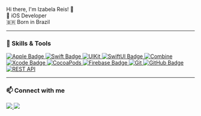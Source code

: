 
Hi there, I'm Izabela Reis! 👋  
📱 iOS Developer  
🇧🇷 Born in Brazil  

---

### 🚀 Skills & Tools  
  
  <a href="https://developer.apple.com/" target="_blank">
    <img src="https://img.shields.io/badge/Apple-000000?style=for-the-badge&logo=apple&logoColor=white" alt="Apple Badge" />
  </a>
  <a href="https://developer.apple.com/swift/" target="_blank">
    <img src="https://img.shields.io/badge/Swift-F05138?style=for-the-badge&logo=swift&logoColor=white" alt="Swift Badge" />
  </a> 
  <a href="https://developer.apple.com/documentation/uikit" target="_blank">
    <img src="https://img.shields.io/badge/UIKit-2396F3?style=for-the-badge&logo=apple&logoColor=white" alt="UIKit" />
  </a>
  <a href="https://developer.apple.com/xcode/swiftui/" target="_blank">
    <img src="https://img.shields.io/badge/SwiftUI-0A84FF?style=for-the-badge&logo=swift&logoColor=white" alt="SwiftUI Badge" />
  </a>
  <a href="https://developer.apple.com/documentation/combine" target="_blank">
    <img src="https://img.shields.io/badge/Combine-3182CE?style=for-the-badge&logo=apple&logoColor=white" alt="Combine" />
  </a>
  <a href="https://developer.apple.com/xcode/" target="_blank">
    <img src="https://img.shields.io/badge/Xcode-147EFB?style=for-the-badge&logo=xcode&logoColor=white" alt="Xcode Badge" />
  </a>
<a href="https://cocoapods.org/" target="_blank">
    <img src="https://img.shields.io/badge/CocoaPods-EF2D5E?style=for-the-badge&logo=cocoapods&logoColor=white" alt="CocoaPods" />
  </a>
  <a href="https://firebase.google.com/" target="_blank">
    <img src="https://img.shields.io/badge/Firebase-FFCA28?style=for-the-badge&logo=firebase&logoColor=black" alt="Firebase Badge" />
  </a>
  <a href="https://git-scm.com/" target="_blank">
    <img src="https://img.shields.io/badge/Git-F05032?style=for-the-badge&logo=git&logoColor=white" alt="Git" />
  </a>
  <a href="https://github.com/" target="_blank">
    <img src="https://img.shields.io/badge/GitHub-181717?style=for-the-badge&logo=github&logoColor=white" alt="GitHub Badge" />
  </a>
  <a href="https://restfulapi.net/" target="_blank">
    <img src="https://img.shields.io/badge/REST%20API-006400?style=for-the-badge&logo=json&logoColor=white" alt="REST API" />
  </a>

---

### 📫 Connect with me

  <a href="mailto:izabelareisv@gmail.com">
    <img src="https://img.shields.io/badge/-Email-%23333?style=for-the-badge&logo=gmail&logoColor=white" />
  </a>
    <a href="https://www.linkedin.com/in/izabela-reis-a8b3a814a/?locale=en_US" target="_blank">
    <img src="https://img.shields.io/badge/-LinkedIn-%230077B5?style=for-the-badge&logo=linkedin&logoColor=white" />
  </a> 
